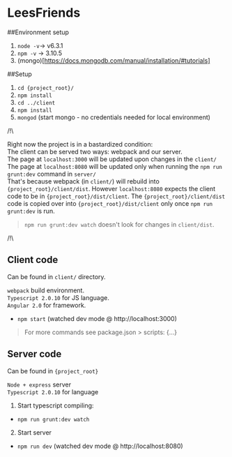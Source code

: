 # LeesFriends

##Environment setup
1. `node -v`-> v6.3.1
2. `npm -v` -> 3.10.5
3. (mongo)[https://docs.mongodb.com/manual/installation/#tutorials]

##Setup
1. `cd {project_root}/`
2. `npm install`
3. `cd ../client`
4. `npm install`
5. `mongod` (start mongo - no credentials needed for local environment)

/!\  

Right now the project is in a bastardized condition:  
The client can be served two ways: webpack and our server.  
The page at `localhost:3000` will be updated upon changes in the `client/`  
The page at `localhost:8080` will be updated only when running the `npm run grunt:dev` command in `server/`  
That's because webpack (in `client/`) will rebuild into `{project_root}/client/dist`.
However `localhost:8080` expects the client code to be in `{project_root}/dist/client`.
The `{project_root}/client/dist` code is copied over into `{project_root}/dist/client` only once `npm run grunt:dev` is run.
> `npm run grunt:dev watch` doesn't look for changes in `client/dist`.  

/!\  

## Client code
Can be found in `client/` directory.

`webpack` build environment.  
`Typescript 2.0.10` for JS language.  
`Angular 2.0` for framework.  

- `npm start` (watched dev mode @ http://localhost:3000)
> For more commands see package.json > scripts: {...}

## Server code
Can be found in `{project_root}`

`Node + express` server  
`Typescript 2.0.10` for language  

1. Start typescript compiling:
- `npm run grunt:dev watch`
2. Start server
- `npm run dev` (watched dev mode @ http://localhost:8080)
